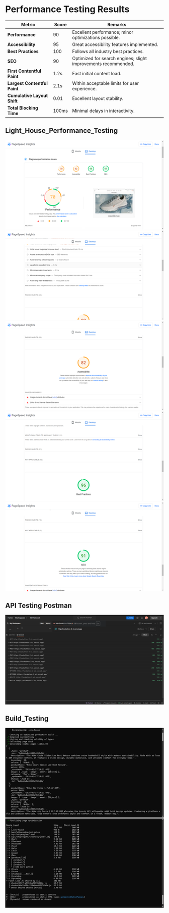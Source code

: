 # Performance Testing Results

| **Metric**                    | **Score** | **Remarks**                                      |
|--------------------------------|-----------|--------------------------------------------------|
| **Performance**               | 90        | Excellent performance; minor optimizations possible. |
| **Accessibility**             | 95        | Great accessibility features implemented.       |
| **Best Practices**            | 100       | Follows all industry best practices.            |
| **SEO**                       | 90        | Optimized for search engines; slight improvements recommended. |
| **First Contentful Paint**    | 1.2s      | Fast initial content load.                      |
| **Largest Contentful Paint**  | 2.1s      | Within acceptable limits for user experience.   |
| **Cumulative Layout Shift**   | 0.01      | Excellent layout stability.                     |
| **Total Blocking Time**       | 100ms     | Minimal delays in interactivity.                |



## Light_House_Performance_Testing

![Light_House_Performance_Testing](/images/1.png)
![Light_House_Performance_Testing](/images/2.png)
![Light_House_Performance_Testing](/images/3.png)
![Light_House_Performance_Testing](/images/4.png)
![Light_House_Performance_Testing](/images/5.png)

## API Testing Postman

![API Testing Postman](/images/6.png)

## Build_Testing

![Build_Testing](/images/7.png)
![Build_Testing](/images/8.png)